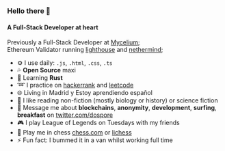 ### Hello there 👋

#### A Full-Stack Developer at heart

Previously a Full-Stack Developer at [Mycelium](https://mycelium.xyz);<br>
Ethereum Validator running [lighthouse](https://github.com/sigp/lighthouse) and [nethermind](https://nethermind.io/);<br>

- ⚙️ I use daily: `.js`, `.html`, `.css`, `.ts`
- 💦 **Open Source** maxi
- 🌱 Learning **Rust**
- :loop: I practice on [hackerrank](https://www.hackerrank.com/dospore) and [leetcode](https://leetcode.com/dospore/)
- :globe_with_meridians: Living in Madrid y Estoy aprendiendo español
- 📕 I like reading non-fiction (mostly biology or history) or science fiction
- 💬 Message me about **blockchains**, **anonymity**, **development**, **surfing**, **breakfast** on [twitter.com/dospore](https://twitter.com/_dospore)
- 🎮 I play League of Legends on Tuesdays with my friends
- 🎲 Play me in chess [chess.com](https://www.chess.com/member/dospore) or [lichess](https://lichess.org/@/DeDossBoss)
- ⚡️ Fun fact: I bummed it in a van whilst working full time

